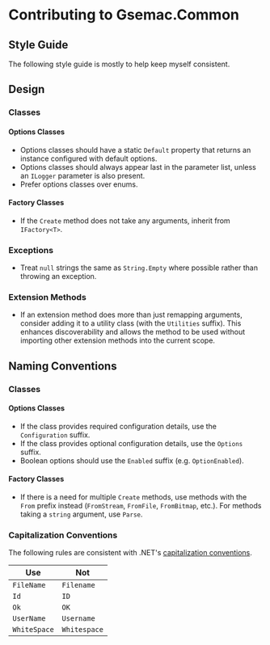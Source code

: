 # Contributing to Gsemac.Common

## Style Guide

The following style guide is mostly to help keep myself consistent.

## Design

### Classes

#### Options Classes

* Options classes should have a static `Default` property that returns an instance configured with default options.
* Options classes should always appear last in the parameter list, unless an `ILogger` parameter is also present.
* Prefer options classes over enums.

#### Factory Classes

* If the `Create` method does not take any arguments, inherit from `IFactory<T>`.

### Exceptions

* Treat `null` strings the same as `String.Empty` where possible rather than throwing an exception.

### Extension Methods

* If an extension method does more than just remapping arguments, consider adding it to a utility class (with the `Utilities` suffix). This enhances discoverability and allows the method to be used without importing other extension methods into the current scope.

## Naming Conventions

### Classes

#### Options Classes

* If the class provides required configuration details, use the `Configuration` suffix.
* If the class provides optional configuration details, use the `Options` suffix.
* Boolean options should use the `Enabled` suffix (e.g. `OptionEnabled`).

#### Factory Classes

* If there is a need for multiple `Create` methods, use methods with the `From` prefix instead (`FromStream`, `FromFile`, `FromBitmap`, etc.). For methods taking a `string` argument, use `Parse`.

### Capitalization Conventions

The following rules are consistent with .NET's [capitalization conventions](https://docs.microsoft.com/en-us/dotnet/standard/design-guidelines/capitalization-conventions).

| Use           | Not           |
| ------------- | ------------- |
| `FileName`    | `Filename`    |
| `Id`          | `ID`          |
| `Ok`          | `OK`          |
| `UserName`    | `Username`    |
| `WhiteSpace`  | `Whitespace`  |